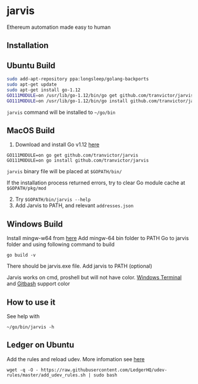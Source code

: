 # jarvis
Ethereum automation made easy to human

## Installation

## Ubuntu Build

```bash
sudo add-apt-repository ppa:longsleep/golang-backports
sudo apt-get update
sudo apt-get install go-1.12
GO111MODULE=on /usr/lib/go-1.12/bin/go get github.com/tranvictor/jarvis@v0.0.1
GO111MODULE=on /usr/lib/go-1.12/bin/go install github.com/tranvictor/jarvis
```

`jarvis` command will be installed to `~/go/bin`

## MacOS Build
1. Download and install Go v1.12 [here](https://golang.org/dl/)
```
GO111MODULE=on go get github.com/tranvictor/jarvis
GO111MODULE=on go install github.com/tranvictor/jarvis
```

`jarvis` binary file will be placed at `$GOPATH/bin/`

If the installation process returned errors, try to clear Go module cache at `$GOPATH/pkg/mod`

2. Try `$GOPATH/bin/jarvis --help`
3. Add Jarvis to PATH, and relevant `addresses.json`


## Windows Build
Install mingw-w64 from [here](https://sourceforge.net/projects/mingw-w64/files/Toolchains%20targetting%20Win32/Personal%20Builds/mingw-builds/installer/mingw-w64-install.exe/download)
Add mingw-64 bin folder to PATH
Go to jarvis folder and using following command to build
```
go build -v
```
There should be jarvis.exe file. Add jarvis to PATH (optional)

Jarvis works on cmd, proshell but will not  have color. 
[Windows Terminal](https://www.microsoft.com/en-us/p/windows-terminal-preview/9n0dx20hk701?activetab=pivot:overviewtab) and [Gitbash](https://gitforwindows.org/) support color


## How to use it

See help with
```
~/go/bin/jarvis -h
```

## Ledger on Ubuntu
Add the rules and reload udev. More infomation see [here](https://support.ledger.com/hc/en-us/articles/115005165269-Fix-connection-issues)
```
wget -q -O - https://raw.githubusercontent.com/LedgerHQ/udev-rules/master/add_udev_rules.sh | sudo bash
```
